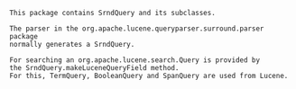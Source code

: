 ﻿
<!--
 Licensed to the Apache Software Foundation (ASF) under one or more
 contributor license agreements.  See the NOTICE file distributed with
 this work for additional information regarding copyright ownership.
 The ASF licenses this file to You under the Apache License, Version 2.0
 (the "License"); you may not use this file except in compliance with
 the License.  You may obtain a copy of the License at

     http://www.apache.org/licenses/LICENSE-2.0

 Unless required by applicable law or agreed to in writing, software
 distributed under the License is distributed on an "AS IS" BASIS,
 WITHOUT WARRANTIES OR CONDITIONS OF ANY KIND, either express or implied.
 See the License for the specific language governing permissions and
 limitations under the License.
-->

    This package contains SrndQuery and its subclasses.

    The parser in the org.apache.lucene.queryparser.surround.parser package
    normally generates a SrndQuery.

    For searching an org.apache.lucene.search.Query is provided by
    the SrndQuery.makeLuceneQueryField method.
    For this, TermQuery, BooleanQuery and SpanQuery are used from Lucene.